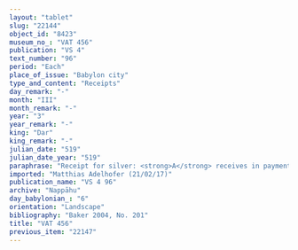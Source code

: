 ```yaml
---
layout: "tablet"
slug: "22144"
object_id: "8423"
museum_no_: "VAT 456"
publication: "VS 4"
text_number: "96"
period: "Each"
place_of_issue: "Babylon city"
type_and_content: "Receipts"
day_remark: "-"
month: "III"
month_remark: "-"
year: "3"
year_remark: "-"
king: "Dar"
king_remark: "-"
julian_date: "519"
julian_date_year: "519"
paraphrase: "Receipt for silver: <strong>A</strong> receives in payment from <strong>B </strong>on behalf of <strong>C</strong> the silver of the <em>ṭīpu</em>-payment (additional payment?) of the bow-obligation (<em>ṭīpu &scaron;a qa&scaron;ti</em>) from the end of Simānu (III) of the 3<sup>rd</sup> year of Darius till the end of Simānu (III) of the 6<sup>th</sup> year. <strong>C</strong> is to bring the earlier receipts (<em>giṭṭu</em>) to show them to <strong>A</strong>. 3 witnesses and the scribe (Marduk-nāṣir//Miṣirāya).<br /> &nbsp;<br /> <strong>A</strong> = Rēmūtu/Marduk-&scaron;ākin-&scaron;umi//Atkuppu; <strong>B</strong> = Ina-Esagil-zēri/Nergal-uballiṭ//Sagdidi; <strong>C</strong> = Nab&ucirc;-mukīn-zēri//Marduku<br /> &nbsp;"
imported: "Matthias Adelhofer (21/02/17)"
publication_name: "VS 4 96"
archive: "Nappāhu"
day_babylonian_: "6"
orientation: "Landscape"
bibliography: "Baker 2004, No. 201"
title: "VAT 456"
previous_item: "22147"
---
```

